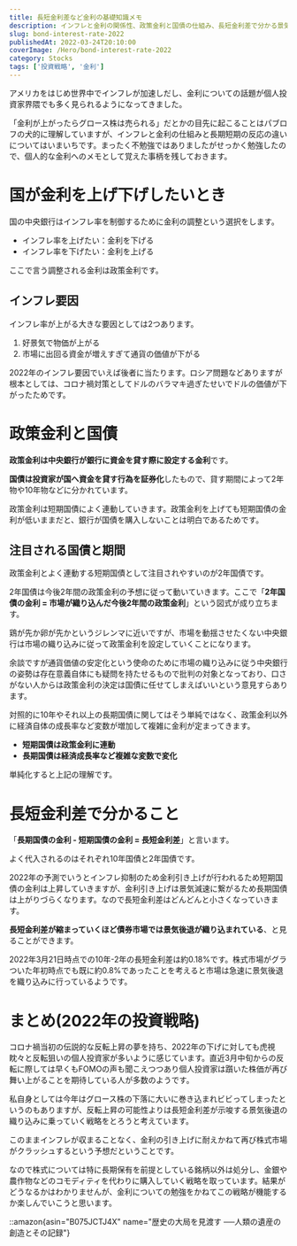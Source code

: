 ```yaml
---
title: 長短金利差など金利の基礎知識メモ
description: インフレと金利の関係性、政策金利と国債の仕組み、長短金利差で分かる景気後退の織り込みを詳細解説。2022年のコロナ禁ドルバラマキ後のインフレ状況を踏まえたコモディティ投資戦略も紹介。
slug: bond-interest-rate-2022
publishedAt: 2022-03-24T20:10:00
coverImage: /Hero/bond-interest-rate-2022
category: Stocks
tags: ['投資戦略', '金利']
---
```


アメリカをはじめ世界中でインフレが加速しだし、金利についての話題が個人投資家界隈でも多く見られるようになってきました。

「金利が上がったらグロース株は売られる」だとかの目先に起こることはパブロフの犬的に理解していますが、インフレと金利の仕組みと長期短期の反応の違いについてはいまいちです。まったく不勉強ではありましたがせっかく勉強したので、個人的な金利へのメモとして覚えた事柄を残しておきます。

# 国が金利を上げ下げしたいとき

国の中央銀行はインフレ率を制御するために金利の調整という選択をします。

- インフレ率を上げたい：金利を下げる
- インフレ率を下げたい：金利を上げる

ここで言う調整される金利は政策金利です。

## インフレ要因

インフレ率が上がる大きな要因としては2つあります。

1. 好景気で物価が上がる
1. 市場に出回る資金が増えすぎて通貨の価値が下がる

2022年のインフレ要因でいえば後者に当たります。ロシア問題などありますが根本としては、コロナ禍対策としてドルのバラマキ過ぎたせいでドルの価値が下がったためです。

# 政策金利と国債

**政策金利は中央銀行が銀行に資金を貸す際に設定する金利**です。

**国債は投資家が国へ資金を貸す行為を証券化**したもので、貸す期間によって2年物や10年物などに分かれています。

政策金利は短期国債によく連動していきます。政策金利を上げても短期国債の金利が低いままだと、銀行が国債を購入しないことは明白であるためです。

## 注目される国債と期間

政策金利とよく連動する短期国債として注目されやすいのが2年国債です。

2年国債は今後2年間の政策金利の予想に従って動いていきます。ここで「**2年国債の金利 = 市場が織り込んだ今後2年間の政策金利**」という図式が成り立ちます。

鶏が先か卵が先かというジレンマに近いですが、市場を動揺させたくない中央銀行は市場の織り込みに従って政策金利を設定していくことになります。

余談ですが通貨価値の安定化という使命のために市場の織り込みに従う中央銀行の姿勢は存在意義自体にも疑問を持たせるもので批判の対象となっており、口さがない人からは政策金利の決定は国債に任せてしまえばいいという意見すらあります。

対照的に10年やそれ以上の長期国債に関してはそう単純ではなく、政策金利以外に経済自体の成長率など変数が増加して複雑に金利が定まってきます。

- **短期国債は政策金利に連動**
- **長期国債は経済成長率など複雑な変数で変化**

単純化すると上記の理解です。

# 長短金利差で分かること

「**長期国債の金利 - 短期国債の金利 = 長短金利差**」と言います。

よく代入されるのはそれぞれ10年国債と2年国債です。

2022年の予測でいうとインフレ抑制のため金利引き上げが行われるため短期国債の金利は上昇していきますが、金利引き上げは景気減速に繋がるため長期国債は上がりづらくなります。なので長短金利差はどんどんと小さくなっていきます。

**長短金利差が縮まっていくほど債券市場では景気後退が織り込まれている**、と見ることができます。

2022年3月21日時点での10年-2年の長短金利差は約0.18%です。株式市場がグラついた年初時点でも既に約0.8%であったことを考えると市場は急速に景気後退を織り込みに行っているようです。

# まとめ(2022年の投資戦略)

コロナ禍当初の伝説的な反転上昇の夢を持ち、2022年の下げに対しても虎視眈々と反転狙いの個人投資家が多いように感じています。直近3月中旬からの反転に際しては早くもFOMOの声も聞こえつつあり個人投資家は躓いた株価が再び舞い上がることを期待している人が多数のようです。

私自身としては今年はグロース株の下落に大いに巻き込まれビビってしまったというのもありますが、反転上昇の可能性よりは長短金利差が示唆する景気後退の織り込みに乗っていく戦略をとろうと考えています。

このままインフレが収まることなく、金利の引き上げに耐えかねて再び株式市場がクラッシュするという予想だということです。

なので株式については特に長期保有を前提としている銘柄以外は処分し、金銀や農作物などのコモディティを代わりに購入していく戦略を取っています。結果がどうなるかはわかりませんが、金利についての勉強をかねてこの戦略が機能するか楽しんでいこうと思います。

::amazon{asin="B075JCTJ4X" name="歴史の大局を見渡す ──人類の遺産の創造とその記録"}
